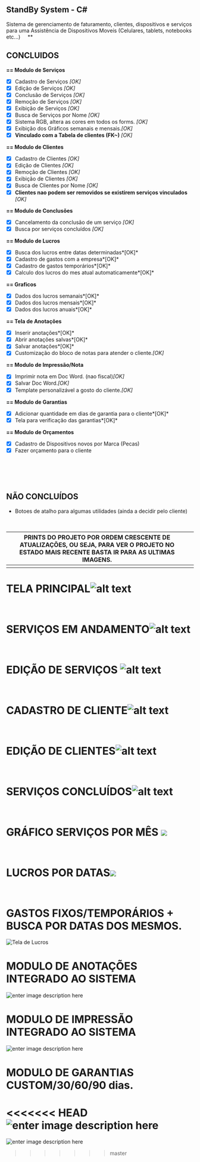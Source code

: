 


<h2>StandBy System - C#</h2>

Sistema de gerenciamento de faturamento, clientes, dispositivos e serviços para uma Assistência de Dispositivos Moveis 
(Celulares, tablets, notebooks etc...)
&nbsp;
&nbsp;
**
## CONCLUIDOS
<b>== Modulo de Serviços </b>

- [x] Cadastro de Serviços *[OK]*
- [x] Edição de Serviços *[OK]*
- [x] Conclusão de Serviços *[OK]*
- [x] Remoção de Serviços *[OK]*
- [x] Exibição de Serviços *[OK]*
- [x] Busca de Serviços por Nome *[OK]*
- [x] Sistema RGB, altera as cores em todos os forms. *[OK]*
- [x] Exibição dos Gráficos semanais e mensais.*[OK]*
- [x] <b>**Vinculado com a Tabela de clientes (FK~)**</b> *[OK]*

<b>== Modulo de Clientes</b>
- [x] Cadastro de Clientes *[OK]*
- [x] Edição de Clientes *[OK]*
- [x] Remoção de Clientes *[OK]*
- [x] Exibição de Clientes *[OK]*
- [x] Busca de Clientes por Nome *[OK]*
- [x] **Clientes nao podem ser removidos se existirem serviços vinculados** *[OK]*

<b>== Modulo de Conclusões</b>
- [x] Cancelamento da conclusão de um serviço *[OK]*
- [x] Busca por serviços concluídos *[OK]*

<b>== Modulo de Lucros</b>
- [x] Busca dos lucros entre datas determinadas*[OK]*
- [x] Cadastro de gastos com a empresa*[OK]*
- [x] Cadastro de gastos temporários*[OK]*
- [x] Calculo dos lucros do mes atual automaticamente*[OK]*

<b>== Graficos</b>
- [x] Dados dos lucros semanais*[OK]*
- [x] Dados dos lucros mensais*[OK]*
- [x] Dados dos lucros anuais*[OK]*

<b>== Tela de Anotações</b>
- [x] Inserir anotações*[OK]*
- [x] Abrir anotações salvas*[OK]*
- [x] Salvar anotações*[OK]*
- [x] Customização do bloco de notas para atender o cliente.*[OK]*

<b>== Modulo de Impressão/Nota</b>
- [x] Imprimir nota em Doc Word. (nao fiscal)*[OK]*
- [x] Salvar Doc Word.*[OK]*
- [x] Template personalizável a gosto do cliente.*[OK]*

<b>== Modulo de Garantias</b>
- [x] Adicionar quantidade em dias de garantia para o cliente*[OK]*
- [x] Tela para verificação das garantias*[OK]*

<b>== Modulo de Orçamentos</b>
- [x] Cadastro de Dispositivos novos por Marca (Pecas)
- [x] Fazer orçamento para o cliente

&nbsp;
=======
## NÃO CONCLUÍDOS
- Botoes de atalho para algumas utilidades (ainda a decidir pelo cliente)

&nbsp;
&nbsp;
&nbsp;

|PRINTS DO PROJETO POR ORDEM CRESCENTE DE ATUALIZAÇÕES, OU SEJA, PARA VER O PROJETO NO ESTADO MAIS RECENTE BASTA IR PARA AS ULTIMAS IMAGENS.|  |
|-------------------------------------------------------------------------------------------------------------------------------------------|--|
|                                                                                                                                           |  |

# **TELA PRINCIPAL**![alt text](https://images2.imgbox.com/f4/50/ReQcMLn6_o.png)
&nbsp;
&nbsp;
# SERVIÇOS EM ANDAMENTO![alt text](https://i.imgur.com/Yf4fsjU.png)
&nbsp;
&nbsp;
# EDIÇÃO DE SERVIÇOS ![alt text](https://i.imgur.com/RWMRlB4.png)
&nbsp;
&nbsp;
# CADASTRO DE CLIENTE![alt text](https://i.imgur.com/GeV7s4u.png)
&nbsp;
&nbsp;
# EDIÇÃO DE CLIENTES![alt text](https://i.imgur.com/c36myTY.png)
&nbsp;
&nbsp;
# SERVIÇOS CONCLUÍDOS![alt text](https://i.imgur.com/1loyIvp.png)
&nbsp;
&nbsp;
# GRÁFICO SERVIÇOS POR MÊS ![](https://i.imgur.com/q7kXySe.png)  
&nbsp;
&nbsp;
# LUCROS POR DATAS![](https://i.imgur.com/xrw8pcY.gif)
&nbsp;
&nbsp;


# GASTOS FIXOS/TEMPORÁRIOS + BUSCA POR DATAS DOS MESMOS.
![Tela de Lucros](https://i.imgur.com/wALTQem.gif)
&nbsp;
&nbsp;


# MODULO DE ANOTAÇÕES INTEGRADO AO SISTEMA 
![enter image description here](https://i.imgur.com/8GrEuzw.gif)
&nbsp;
&nbsp;


# MODULO DE IMPRESSÃO INTEGRADO AO SISTEMA 
![enter image description here](https://i.imgur.com/XyqGfLo.gif)
&nbsp;
&nbsp;


# MODULO DE GARANTIAS CUSTOM/30/60/90 dias.
<<<<<<< HEAD
![enter image description here](https://i.imgur.com/H3EaqIm.gif)
=======
![enter image description here](https://i.imgur.com/H3EaqIm.gif)
>>>>>>> master
